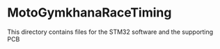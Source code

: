 # MotoGymkhanaRaceTiming

This directory contains files for the STM32 software and the supporting PCB